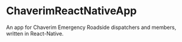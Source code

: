 # ChaverimReactNativeApp
An app for Chaverim Emergency Roadside dispatchers and members, written in React-Native.
